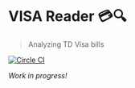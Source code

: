 # VISA Reader :credit_card::mag:

> Analyzing TD Visa bills

[![Circle CI](https://circleci.com/gh/mattmcfad/VISA-Reader-TWO.svg?style=svg)](https://circleci.com/gh/mattmcfad/VISA-Reader-TWO)

_Work in progress!_
